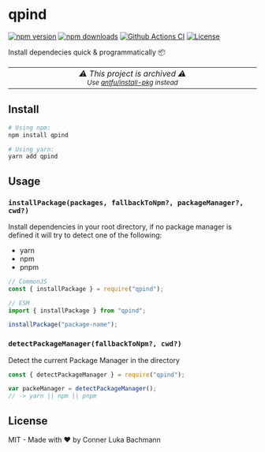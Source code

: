 # qpind

[![npm version][npm-version-src]][npm-version-href]
[![npm downloads][npm-downloads-src]][npm-downloads-href]
[![Github Actions CI][github-actions-ci-src]][github-actions-ci-href]
[![License][license-src]][license-href]

Install dependecies quick & programmatically 📦

<p align="center">
<table>
<tbody>
<td align="center">
<img width="2000" height="0" /><br>
<i>⚠️ This project is archived ⚠️</b><br>
<sub>Use <a href="https://github.com/antfu/install-pkg">antfu/install-pkg</a> instead</sub><br>
<img width="2000" height="0" />
</td>
</tbody>
</table>
</p>

## Install


```sh
# Using npm:
npm install qpind

# Using yarn:
yarn add qpind
```


## Usage

### `installPackage(packages, fallbackToNpm?, packageManager?, cwd?)`

Install dependencies in your root directory, if no package manager is defined it will try to detect one of the following:
- yarn
- npm
- pnpm

```js
// CommonJS
const { installPackage } = require("qpind");

// ESM
import { installPackage } from "qpind";

installPackage("package-name");
```

### `detectPackageManager(fallbackToNpm?, cwd?)`

Detect the current Package Manager in the directory

```js
const { detectPackageManager } = require("qpind");

var packeManager = detectPackageManager();
// -> yarn || npm || pnpm
```

## License

MIT - Made with ❤️ by Conner Luka Bachmann

<!-- Badges -->

[npm-version-src]: https://img.shields.io/npm/v/qpind/latest.svg
[npm-version-href]: https://npmjs.com/package/qpind
[npm-downloads-src]: https://img.shields.io/npm/dt/qpind.svg
[npm-downloads-href]: https://npmjs.com/package/qpind
[github-actions-ci-src]: https://github.com/intevel/qpind/actions/workflows/ci.yml/badge.svg
[github-actions-ci-href]: https://github.com/intevel/qpind/actions?query=workflow%3Aci
[license-src]: https://img.shields.io/npm/l/qpind.svg
[license-href]: https://npmjs.com/package/qpind
